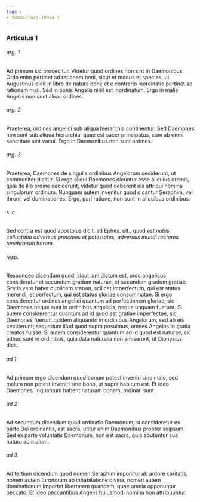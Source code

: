 ```yaml
---
tags : 
- Summa/Ia/q.109/a.1
---
```


### Articulus 1

###### arg. 1
Ad primum sic proceditur. Videtur quod ordines non sint in Daemonibus. Ordo enim pertinet ad rationem boni, sicut et modus et species, ut Augustinus dicit in libro de natura boni; et e contrario inordinatio pertinet ad rationem mali. Sed in bonis Angelis nihil est inordinatum. Ergo in malis Angelis non sunt aliqui ordines.

###### arg. 2
Praeterea, ordines angelici sub aliqua hierarchia continentur. Sed Daemones non sunt sub aliqua hierarchia, quae est sacer principatus, cum ab omni sanctitate sint vacui. Ergo in Daemonibus non sunt ordines.

###### arg. 3
Praeterea, Daemones de singulis ordinibus Angelorum ceciderunt, ut communiter dicitur. Si ergo aliqui Daemones dicuntur esse alicuius ordinis, quia de illo ordine ceciderunt; videtur quod deberent eis attribui nomina singulorum ordinum. Nunquam autem invenitur quod dicantur Seraphim, vel throni, vel dominationes. Ergo, pari ratione, non sunt in aliquibus ordinibus.

###### s. c.
Sed contra est quod apostolus dicit, ad Ephes. ult., quod *est nobis colluctatio adversus principes et potestates, adversus mundi rectores tenebrarum harum*.

###### resp.
Respondeo dicendum quod, sicut iam dictum est, ordo angelicus consideratur et secundum gradum naturae, et secundum gradum gratiae. Gratia vero habet duplicem statum, scilicet imperfectum, qui est status merendi; et perfectum, qui est status gloriae consummatae. Si ergo considerentur ordines angelici quantum ad perfectionem gloriae, sic Daemones neque sunt in ordinibus angelicis, neque unquam fuerunt. Si autem considerentur quantum ad id quod est gratiae imperfectae, sic Daemones fuerunt quidem aliquando in ordinibus Angelorum, sed ab eis ceciderunt; secundum illud quod supra posuimus, omnes Angelos in gratia creatos fuisse. Si autem considerentur quantum ad id quod est naturae, sic adhuc sunt in ordinibus, quia data naturalia non amiserunt, ut Dionysius dicit.

###### ad 1
Ad primum ergo dicendum quod bonum potest inveniri sine malo; sed malum non potest inveniri sine bono, ut supra habitum est. Et ideo Daemones, inquantum habent naturam bonam, ordinati sunt.

###### ad 2
Ad secundum dicendum quod ordinatio Daemonum, si consideretur ex parte Dei ordinantis, est sacra, utitur enim Daemonibus propter seipsum. Sed ex parte voluntatis Daemonum, non est sacra, quia abutuntur sua natura ad malum.

###### ad 3
Ad tertium dicendum quod nomen Seraphim imponitur ab ardore caritatis, nomen autem thronorum ab inhabitatione divina, nomen autem dominationum importat libertatem quandam, quae omnia opponuntur peccato. Et ideo peccantibus Angelis huiusmodi nomina non attribuuntur.

